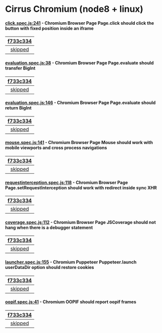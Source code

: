 # Cirrus Chromium (node8 + linux)

#### [click.spec.js:241](https://github.com/GoogleChrome/puppeteer/blob/f733c334dc974114a6b68b6734fd79d60a6ebe0e//test/click.spec.js#L241) - Chromium Browser Page Page.click should click the button with fixed position inside an iframe

| [f733c334](https://cirrus-ci.com/task/4853223276412928) |
| :---: |
| [skipped](https://github.com/GoogleChrome/puppeteer/blob/f733c334dc974114a6b68b6734fd79d60a6ebe0e//test/click.spec.js#L241) |

#### [evaluation.spec.js:38](https://github.com/GoogleChrome/puppeteer/blob/f733c334dc974114a6b68b6734fd79d60a6ebe0e//test/evaluation.spec.js#L38) - Chromium Browser Page Page.evaluate should transfer BigInt

| [f733c334](https://cirrus-ci.com/task/4853223276412928) |
| :---: |
| [skipped](https://github.com/GoogleChrome/puppeteer/blob/f733c334dc974114a6b68b6734fd79d60a6ebe0e//test/evaluation.spec.js#L38) |

#### [evaluation.spec.js:146](https://github.com/GoogleChrome/puppeteer/blob/f733c334dc974114a6b68b6734fd79d60a6ebe0e//test/evaluation.spec.js#L146) - Chromium Browser Page Page.evaluate should return BigInt

| [f733c334](https://cirrus-ci.com/task/4853223276412928) |
| :---: |
| [skipped](https://github.com/GoogleChrome/puppeteer/blob/f733c334dc974114a6b68b6734fd79d60a6ebe0e//test/evaluation.spec.js#L146) |

#### [mouse.spec.js:141](https://github.com/GoogleChrome/puppeteer/blob/f733c334dc974114a6b68b6734fd79d60a6ebe0e//test/mouse.spec.js#L141) - Chromium Browser Page Mouse should work with mobile viewports and cross process navigations

| [f733c334](https://cirrus-ci.com/task/4853223276412928) |
| :---: |
| [skipped](https://github.com/GoogleChrome/puppeteer/blob/f733c334dc974114a6b68b6734fd79d60a6ebe0e//test/mouse.spec.js#L141) |

#### [requestinterception.spec.js:118](https://github.com/GoogleChrome/puppeteer/blob/f733c334dc974114a6b68b6734fd79d60a6ebe0e//test/requestinterception.spec.js#L118) - Chromium Browser Page Page.setRequestInterception should work with redirect inside sync XHR

| [f733c334](https://cirrus-ci.com/task/4853223276412928) |
| :---: |
| [skipped](https://github.com/GoogleChrome/puppeteer/blob/f733c334dc974114a6b68b6734fd79d60a6ebe0e//test/requestinterception.spec.js#L118) |

#### [coverage.spec.js:112](https://github.com/GoogleChrome/puppeteer/blob/f733c334dc974114a6b68b6734fd79d60a6ebe0e//test/coverage.spec.js#L112) - Chromium Browser Page JSCoverage should not hang when there is a debugger statement

| [f733c334](https://cirrus-ci.com/task/4853223276412928) |
| :---: |
| [skipped](https://github.com/GoogleChrome/puppeteer/blob/f733c334dc974114a6b68b6734fd79d60a6ebe0e//test/coverage.spec.js#L112) |

#### [launcher.spec.js:155](https://github.com/GoogleChrome/puppeteer/blob/f733c334dc974114a6b68b6734fd79d60a6ebe0e//test/launcher.spec.js#L155) - Chromium Puppeteer Puppeteer.launch userDataDir option should restore cookies

| [f733c334](https://cirrus-ci.com/task/4853223276412928) |
| :---: |
| [skipped](https://github.com/GoogleChrome/puppeteer/blob/f733c334dc974114a6b68b6734fd79d60a6ebe0e//test/launcher.spec.js#L155) |

#### [oopif.spec.js:41](https://github.com/GoogleChrome/puppeteer/blob/f733c334dc974114a6b68b6734fd79d60a6ebe0e//test/oopif.spec.js#L41) - Chromium OOPIF should report oopif frames

| [f733c334](https://cirrus-ci.com/task/4853223276412928) |
| :---: |
| [skipped](https://github.com/GoogleChrome/puppeteer/blob/f733c334dc974114a6b68b6734fd79d60a6ebe0e//test/oopif.spec.js#L41) |
